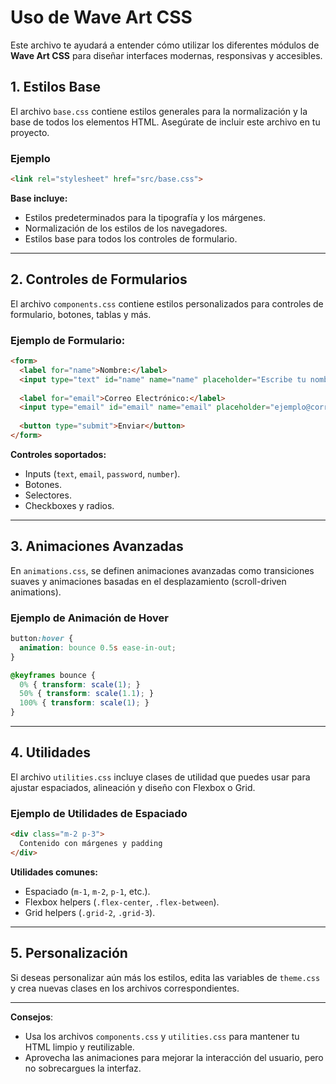 # Uso de Wave Art CSS

Este archivo te ayudará a entender cómo utilizar los diferentes módulos de **Wave Art CSS** para diseñar interfaces modernas, responsivas y accesibles.

## 1. Estilos Base

El archivo `base.css` contiene estilos generales para la normalización y la base de todos los elementos HTML. Asegúrate de incluir este archivo en tu proyecto.

### Ejemplo

```html
<link rel="stylesheet" href="src/base.css">
```

**Base incluye:**

- Estilos predeterminados para la tipografía y los márgenes.
- Normalización de los estilos de los navegadores.
- Estilos base para todos los controles de formulario.

---

## 2. Controles de Formularios

El archivo `components.css` contiene estilos personalizados para controles de formulario, botones, tablas y más.

### Ejemplo de Formulario:

```html
<form>
  <label for="name">Nombre:</label>
  <input type="text" id="name" name="name" placeholder="Escribe tu nombre">
  
  <label for="email">Correo Electrónico:</label>
  <input type="email" id="email" name="email" placeholder="ejemplo@correo.com">
  
  <button type="submit">Enviar</button>
</form>
```

**Controles soportados:**

- Inputs (`text`, `email`, `password`, `number`).
- Botones.
- Selectores.
- Checkboxes y radios.

---

## 3. Animaciones Avanzadas

En `animations.css`, se definen animaciones avanzadas como transiciones suaves y animaciones basadas en el desplazamiento (scroll-driven animations).

### Ejemplo de Animación de Hover

```css
button:hover {
  animation: bounce 0.5s ease-in-out;
}

@keyframes bounce {
  0% { transform: scale(1); }
  50% { transform: scale(1.1); }
  100% { transform: scale(1); }
}
```

---

## 4. Utilidades

El archivo `utilities.css` incluye clases de utilidad que puedes usar para ajustar espaciados, alineación y diseño con Flexbox o Grid.

### Ejemplo de Utilidades de Espaciado

```html
<div class="m-2 p-3">
  Contenido con márgenes y padding
</div>
```

**Utilidades comunes:**

- Espaciado (`m-1`, `m-2`, `p-1`, etc.).
- Flexbox helpers (`.flex-center`, `.flex-between`).
- Grid helpers (`.grid-2`, `.grid-3`).

---

## 5. Personalización

Si deseas personalizar aún más los estilos, edita las variables de `theme.css` y crea nuevas clases en los archivos correspondientes. 

---

**Consejos**:

- Usa los archivos `components.css` y `utilities.css` para mantener tu HTML limpio y reutilizable.
- Aprovecha las animaciones para mejorar la interacción del usuario, pero no sobrecargues la interfaz.
